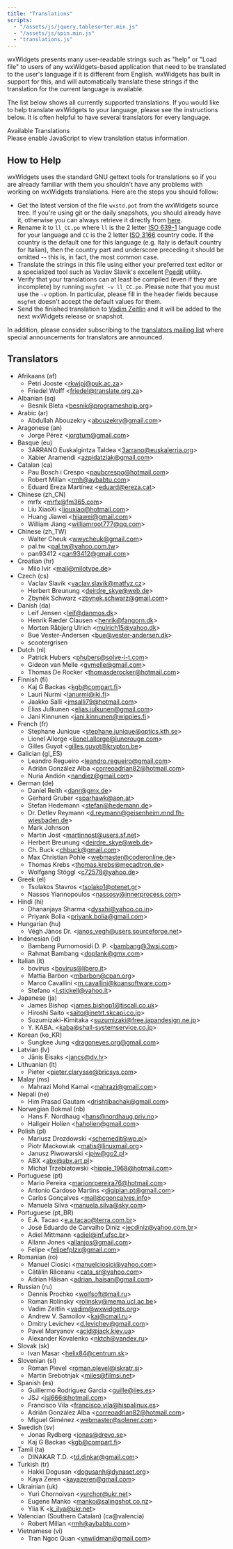 ```yaml
---
title: "Translations"
scripts:
  - "/assets/js/jquery.tablesorter.min.js"
  - "/assets/js/spin.min.js"
  - "translations.js"
---
```


wxWidgets presents many user-readable strings such as "help" or "Load file" to
users of any wxWidgets-based application that need to be translated to the
user's language if it is different from English. wxWidgets has built in support
for this, and will automatically translate these strings if the translation for
the current language is available.

The list below shows all currently supported translations. If you would like to
help translate wxWidgets to your language, please see the instructions below.
It is often helpful to have several translators for every language.

<div class="card border-primary my-4">
  <div class="card-header bg-primary text-light">Available Translations</div>
  <div class="card-body">
    <div id="translation_loading" class="text-center my-5" style="display: none;">
      <p style="padding-top: 6em;">Loading Translations...</p>
    </div>
    <div id="translation_caption" style="display: none;">
      <p>
        Translation status of all languages supported by wxWidgets. This table
        can be sorted by language or by status by clicking the appropriate
        header.
      </p>
      <p>Last Updated: <span id="stats_updated_date">Unknown</span></p>
      <p class="text-center">
        <span class="badge badge-success">Complete</span>
        <span class="badge badge-warning">Fuzzy</span>
      </p>
    </div>
    <noscript>Please enable JavaScript to view translation status information.</noscript>
  </div>
  <table id="translations" class="table table-hover" style="display: none;">
    <thead><tr>
      <th style="cursor: pointer;">Language</th>
      <th style="cursor: pointer;" colspan="2">Status</th>
    </tr></thead>
    <tbody></tbody>
  </table>
</div>

## How to Help

wxWidgets uses the standard GNU gettext tools for translations so if you are
already familiar with them you shouldn't have any problems with working on
wxWidgets translations. Here are the steps you should follow:

* Get the latest version of the file `wxstd.pot` from the wxWidgets source
  tree. If you're using git or the daily snapshots, you should already have it,
  otherwise you can always retrieve it directly from [here][1].
* Rename it to `ll_CC.po` where `ll` is the 2 letter [ISO 639-1][2] language
  code for your language and `CC` is the 2 letter [ISO 3166][3] country code.
  If the country is the default one for this language (e.g. Italy is default
  country for Italian), then the country part and underscore preceding it
  should be omitted -- this is, in fact, the most common case.
* Translate the strings in this file using either your preferred text editor or
  a specialized tool such as Vaclav Slavik's excellent [Poedit][4] utility.
* Verify that your translations can at least be compiled (even if they are
  incomplete) by running `msgfmt -v ll_CC.po`. Please note that you must use
  the `-v` option. In particular, please fill in the header fields because
  `msgfmt` doesn't accept the default values for them.
* Send the finished translation to [Vadim Zeitlin][5] and it will be added to
  the next wxWidgets release or snapshot.

In addition, please consider subscribing to the [translators mailing list][6]
where special announcements for translators are announced.

[1]: https://raw.githubusercontent.com/wxWidgets/wxWidgets/master/locale/wxstd.pot
[2]: http://www.loc.gov/standards/iso639-2/php/English_list.php
[3]: http://www.iso.org/iso/prods-services/iso3166ma/02iso-3166-code-lists/country_names_and_code_elements
[4]: http://www.poedit.net/
[5]: mailto:vadim@wxwidgets.org
[6]: /support/mailing-lists/

## Translators

* Afrikaans (af)
  * Petri Jooste <<rkwjpj@puk.ac.za>>
  * Friedel Wolff <<friedel@translate.org.za>>
* Albanian (sq)
  * Besnik Bleta <<besnik@programeshqip.org>>
* Arabic (ar)
  * Abdullah Abouzekry <<abouzekry@gmail.com>>
* Aragonese (an)
  * Jorge Pérez <<jorgtum@gmail.com>>
* Basque (eu)
  * 3ARRANO Euskalgintza Taldea <<3arrano@euskalerria.org>>
  * Xabier Aramendi <<azpidatziak@gmail.com>>
* Catalan (ca)
  * Pau Bosch i Crespo <<paubcrespo@hotmail.com>>
  * Robert Millan <<rmh@aybabtu.com>>
  * Eduard Ereza Martínez <<eduard@ereza.cat>>
* Chinese (zh_CN)
  * mrfx <<mrfx@fm365.com>>
  * Liu XiaoXi <<liouxiao@hotmail.com>>
  * Huang Jiawei <<hjiawei@gmail.com>>
  * William Jiang <<williamroot777@qq.com>>
* Chinese (zh_TW)
  * Walter Cheuk <<wwycheuk@gmail.com>>
  * pal.tw <<pal.tw@yahoo.com.tw>>
  * pan93412 <<pan93412@gmail.com>>
* Croatian (hr)
  * Milo Ivir <<mail@milotype.de>>
* Czech (cs)
  * Vaclav Slavik <<vaclav.slavik@matfyz.cz>>
  * Herbert Breunung <<deirdre_skye@web.de>>
  * Zbyněk Schwarz <<zbynek.schwarz@gmail.com>>
* Danish (da)
  * Leif Jensen <<leif@danmos.dk>>
  * Henrik Ræder Clausen <<henrik@fangorn.dk>>
  * Morten Råbjerg Ulrich <<mulrich15@yahoo.dk>>
  * Bue Vester-Andersen <<bue@vester-andersen.dk>>
  * scootergrisen
* Dutch (nl)
  * Patrick Hubers <<phubers@solve-i-t.com>>
  * Gideon van Melle <<gvmelle@gmail.com>>
  * Thomas De Rocker <<thomasderocker@hotmail.com>>
* Finnish (fi)
  * Kaj G Backas <<kgb@compart.fi>>
  * Lauri Nurmi <<lanurmi@iki.fi>>
  * Jaakko Salli <<jmsalli79@hotmail.com>>
  * Elias Julkunen <<elias.julkunen@gmail.com>>
  * Jani Kinnunen <<jani.kinnunen@wippies.fi>>
* French (fr)
  * Stephane Junique <<stephane.junique@optics.kth.se>>
  * Lionel Allorge <<lionel.allorge@lunerouge.com>>
  * Gilles Guyot <<gilles.guyot@krypton.be>>
* Galician (gl_ES)
  * Leandro Regueiro <<leandro.regueiro@gmail.com>>
  * Adrián González Alba <<correoadrian82@hotmail.com>>
  * Nuria Andión <<nandiez@gmail.com>>
* German (de)
  * Daniel Reith <<danr@gmx.de>>
  * Gerhard Gruber <<sparhawk@aon.at>>
  * Stefan Hedemann <<stefan@hedemann.de>>
  * Dr. Detlev Reymann <<d.reymann@geisenheim.mnd.fh-wiesbaden.de>>
  * Mark Johnson
  * Martin Jost <<martinnost@users.sf.net>>
  * Herbert Breunung <<deirdre_skye@web.de>>
  * Ch. Buck <<chbuck@gmail.com>>
  * Max Christian Pohle <<webmaster@coderonline.de>>
  * Thomas Krebs <<thomas.krebs@mecadtron.de>>
  * Wolfgang Stöggl <<c72578@yahoo.de>>
* Greek (el)
  * Tsolakos Stavros <<tsolako1@otenet.gr>>
  * Nassos Yiannopoulos <<nassosy@innerprocess.com>>
* Hindi (hi)
  * Dhananjaya Sharma <<dysxhi@yahoo.co.in>>
  * Priyank Bolia <<priyank.bolia@gmail.com>>
* Hungarian (hu)
  * Végh János Dr. <<janos_vegh@users.sourceforge.net>>
* Indonesian (id)
  * Bambang Purnomosidi D. P. <<bambang@3wsi.com>>
  * Rahmat Bambang <<doplank@gmx.com>>
* Italian (it)
  * bovirus <<bovirus@libero.it>>
  * Mattia Barbon <<mbarbon@cpan.org>>
  * Marco Cavallini <<m.cavallini@koansoftware.com>>
  * Stefano <<l.stickell@yahoo.it>>
* Japanese (ja)
  * James Bishop <<james.bishop1@tiscali.co.uk>>
  * Hiroshi Saito <<saito@inetrt.skcapi.co.jp>>
  * Suzumizaki-Kimitaka <<suzumizaki@free.japandesign.ne.jp>>
  * Y. KABA. <<kaba@shall-systemservice.co.jp>>
* Korean (ko_KR)
  * Sungkee Jung <<dragoneyes.org@gmail.com>>
* Latvian (lv)
  * Jānis Eisaks <<jancs@dv.lv>>
* Lithuanian (lt)
  * Pieter <<pieter.clarysse@bricsys.com>>
* Malay (ms)
  * Mahrazi Mohd Kamal <<mahrazi@gmail.com>>
* Nepali (ne)
  * Him Prasad Gautam <<drishtibachak@gmail.com>>
* Norwegian Bokmal (nb)
  * Hans F. Nordhaug <<hans@nordhaug.priv.no>>
  * Hallgeir Holien <<haholien@gmail.com>>
* Polish (pl)
  * Mariusz Drozdowski <<schemedit@wp.pl>>
  * Piotr Mackowiak <<matis@linuxmail.org>>
  * Janusz Piwowarski <<jpiw@go2.pl>>
  * ABX <<abx@abx.art.pl>>
  * Michał Trzebiatowski <<hippie_1968@hotmail.com>>
* Portuguese (pt)
  * Mario Pereira <<marionrpereira76@hotmail.com>>
  * Antonio Cardoso Martins <<digiplan.pt@gmail.com>>
  * Carlos Gonçalves <<mail@cgoncalves.info>>
  * Manuela Silva <<manuela.silva@sky.com>>
* Portuguese (pt_BR)
  * E.A. Tacao <<e.a.tacao@terra.com.br>>
  * José Eduardo de Carvalho Diniz <<jecdiniz@yahoo.com.br>>
  * Adiel Mittmann <<adiel@inf.ufsc.br>>
  * Allann Jones <<allanjos@gmail.com>>
  * Felipe <<felipefplzx@gmail.com>>
* Romanian (ro)
  * Manuel Ciosici <<manuelciosici@yahoo.com>>
  * Cătălin Răceanu <<cata_sr@yahoo.com>>
  * Adrian Hăisan <<adrian..haisan@gmail.com>>
* Russian (ru)
  * Dennis Prochko <<wolfsoft@mail.ru>>
  * Roman Rolinsky <<rolinsky@mema.ucl.ac.be>>
  * Vadim Zeitlin <<vadim@wxwidgets.org>>
  * Andrew V. Samoilov <<kai@cmail.ru>>
  * Dmitry Levichev <<d.levichev@gmail.com>>
  * Pavel Maryanov <<acid@jack.kiev.ua>>
  * Alexander Kovalenko <<nktch@yandex.ru>>
* Slovak (sk)
  * Ivan Masar <<helix84@centrum.sk>>
* Slovenian (sl)
  * Roman Plevel <<roman.plevel@iskratr.si>>
  * Martin Srebotnjak <<miles@filmsi.net>>
* Spanish (es)
  * Guillermo Rodriguez Garcia <<guille@iies.es>>
  * JSJ <<jsj666@hotmail.com>>
  * Francisco Vila <<francisco.vila@hispalinux.es>>
  * Adrián González Alba <<correoadrian82@hotmail.com>>
  * Miguel Giménez <<webmaster@solener.com>>
* Swedish (sv)
  * Jonas Rydberg <<jonas@drevo.se>>
  * Kaj G Backas <<kgb@compart.fi>>
* Tamil (ta)
  * DINAKAR T.D. <<td.dinkar@gmail.com>>
* Turkish (tr)
  * Hakki Dogusan <<dogusanh@dynaset.org>>
  * Kaya Zeren <<kayazeren@gmail.com>>
* Ukrainian (uk)
  * Yuri Chornoivan <<yurchor@ukr.net>>
  * Eugene Manko <<manko@salingshot.co.nz>>
  * Ylia K <<k_ilya@ukr.net>>
* Valencian (Southern Catalan) (ca@valencia)
  * Robert Millan <<rmh@aybabtu.com>>
* Vietnamese (vi)
  * Tran Ngoc Quan <<vnwildman@gmail.com>>
